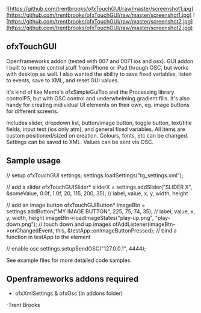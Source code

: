 ![https://github.com/trentbrooks/ofxTouchGUI/raw/master/screenshot1.jpg](https://github.com/trentbrooks/ofxTouchGUI/raw/master/screenshot1.jpg)
![https://github.com/trentbrooks/ofxTouchGUI/raw/master/screenshot2.jpg](https://github.com/trentbrooks/ofxTouchGUI/raw/master/screenshot2.jpg)
## ofxTouchGUI ##
Openframeworks addon (tested with 007 and 0071 ios and osx). GUI addon I built to remote control stuff from iPhone or iPad through OSC, but works with desktop as well. I also wanted the ability to save fixed variables, listen to events, save to XML, and reset GUI values.

It's kind of like Memo's ofxSimpleGuiToo and the Processing library controlP5, but with OSC control and underwhelming gradient fills. It's also handy for creating inidividual UI elements on their own, eg. image buttons for different screens.

Includes slider, dropdown list, button/image button, toggle button, text/title fields, input text (ios only atm), and general fixed variables. All items are custom positioned/sized on creation. Colours, fonts, etc can be changed. Settings can be saved to XML. Values can be sent via OSC.

## Sample usage ##
// setup
ofxTouchGUI settings;
settings.loadSettings("tg_settings.xml");

// add a slider
ofxTouchGUISlider* sliderX = settings.addSlider("SLIDER X", &someValue, 0.0f, 1.0f, 20, 115, 200, 35); // label, value, x, y, width, height

// add an image button
ofxTouchGUIButton* imageBtn = settings.addButton("MY IMAGE BUTTON", 225, 75, 74, 35); // label, value, x, y, width, height
imageBtn->loadImageStates("play-up.png", "play-down.png"); // touch down and up images
ofAddListener(imageBtn->onChangedEvent, this, &testApp::onImageButtonPressed); // bind a function in testApp to the element

// enable osc
settings.setupSendOSC("127.0.0.1", 4444);

See example files for more detailed code samples.

## Openframeworks addons required ##
* 	ofxXmlSettings & ofxOsc (in addons folder)

-Trent Brooks